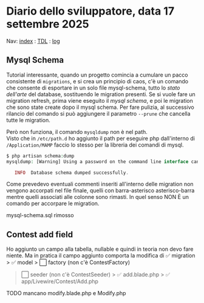 # Diario dello sviluppatore, data 17 settembre 2025

Nav: [index](../index.md) : [TDL](../TDL.md) : [log](../../storage/logs/laravel.log)

## Mysql Schema

Tutorial interessante, quando un progetto comincia a cumulare
un pacco consistente di `migrations`, e si crea un principio di caos,
c'è un comando che consente di esportare in un solo file
mysql-schema, tutto lo *stato dell'arte* del database, sostituendo
le migration presenti. Se si vuole fare un migration refresh, prima viene eseguito il *mysql schema*, e poi le migration che sono state create dopo il mysql schema.
Per fare pulizia, al successivo rilancio del comando si può aggiungere il parametro `--prune` che cancella tutte le migration.

Però non funziona, il comando `mysqldump` non è nel path.  
Visto che in `/etc/path.d` ho aggiunto il path per eseguire php dall'interno
di `/Application/MAMP` faccio lo stesso per la libreria dei comandi di mysql.

```php
$ php artisan schema:dump
mysqldump: [Warning] Using a password on the command line interface can be insecure.

   INFO  Database schema dumped successfully.  
```

Come prevedevo eventuali commenti inseriti all'interno delle migration
non vengono accorpati nel file finale, quelli con barra-asterisco asterisco-barra
mentre quelli associati alle colonne sono rimasti. In quel senso NON È
un comando per accorpare le migration.

mysql-schema.sql rimosso

## Contest add field

Ho aggiunto un campo alla tabella, nullable e quindi in teoria
non devo fare niente. Ma in pratica il campo aggiunto comporta la modifica
di ✅ migration > ✅ model > ⬜️ factory (non c'è ContestFactory)
> ⬜️ seeder (non c'è ContestSeeder) > ✅ add.blade.php > ✅ app/Livewire/Contest/Add.php

TODO mancano modify.blade.php e Modify.php
